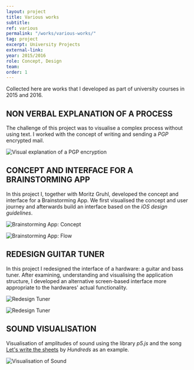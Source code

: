```yaml
---
layout: project
title: Various works
subtitle:
ref: various
permalink: "/works/various-works/"
tag: project
excerpt: University Projects
external-link:
year: 2015/2016
role: Concept, Design
team:
order: 1
---
```


Collected here are works that I developed as part of university courses in 2015 and 2016.

## NON VERBAL EXPLANATION OF A PROCESS
The challenge of this project was to visualise a complex process without using text. I worked with the concept of writing and sending a _PGP_ encrypted mail.

![Visual explanation of a PGP encryption]({{site.baseurl}}/img/1000-worte.png)

## CONCEPT AND INTERFACE FOR A BRAINSTORMING APP
In this project I, together with Moritz Gruhl, developed the concept and interface for a Brainstorming App. We first visualised the concept and user journey and afterwards build an interface based on the _iOS design guidelines_.

![Brainstorming App: Concept]({{site.baseurl}}/img/gui_idea.png)

![Brainstorming App: Flow]({{site.baseurl}}/img/gui_flow.png)

## REDESIGN GUITAR TUNER
In this project I redesigned the interface of a hardware: a guitar and bass tuner. After examining, understanding and visualising the application structure, I developed an alternative screen-based interface more appropriate to the hardwares' actual functionality.

![Redesign Tuner]({{site.baseurl}}/img/tuner_application-structure.png)

![Redesign Tuner]({{site.baseurl}}/img/tuner_redesign.png)

## SOUND VISUALISATION
Visualisation of amplitudes of sound using the library _p5.js_ and the song [Let's write the sheets](https://www.youtube.com/watch?v=qb0HGvEWIJc) by _Hundreds_ as an example.

![Visualisation of Sound]({{site.baseurl}}/img/klangvisualisierung.png)
